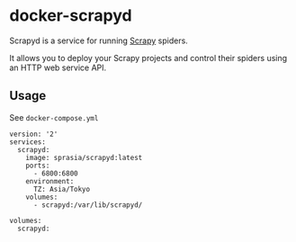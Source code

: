 # docker-scrapyd

Scrapyd is a service for running [Scrapy](https://github.com/scrapy/scrapy) spiders.

It allows you to deploy your Scrapy projects and control their spiders using an
HTTP web service API.

## Usage

See `docker-compose.yml`
```
version: '2'
services:
  scrapyd:
    image: sprasia/scrapyd:latest
    ports:
      - 6800:6800
    environment:
      TZ: Asia/Tokyo
    volumes:
      - scrapyd:/var/lib/scrapyd/

volumes:
  scrapyd:
```
